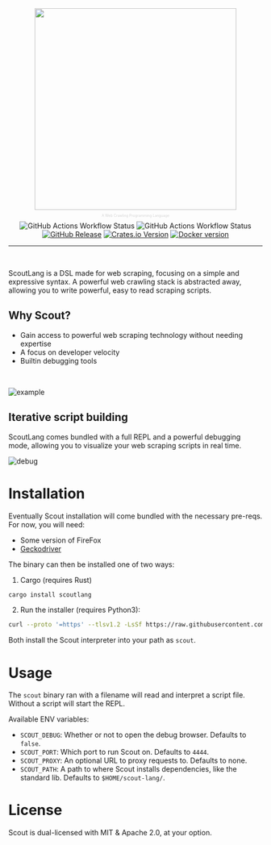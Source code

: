<div align="center">
<img src="./assets/scout-logo.png" width="400">
<p style="font-size:0.5em;color:#d4d4d4">A Web Crawling Programming Language</p>
<img alt="GitHub Actions Workflow Status" src="https://img.shields.io/badge/license-MIT%2FApache-blue.svg?style=for-the-badge&label=License">
<img alt="GitHub Actions Workflow Status" src="https://img.shields.io/github/actions/workflow/status/maxmindlin/scout-lang/ci.yml?style=for-the-badge&label=CI">
<a href="https://github.com/maxmindlin/scout-lang/releases/latest"><img alt="GitHub Release" src="https://img.shields.io/github/v/release/maxmindlin/scout-lang?style=for-the-badge"></a>
<a href="https://crates.io/crates/scoutlang"><img alt="Crates.io Version" src="https://img.shields.io/crates/v/scoutlang?style=for-the-badge"></a>
<a href="https://hub.docker.com/r/mmindlin/scout"><img alt="Docker version" src="https://img.shields.io/docker/v/mmindlin/scout?style=for-the-badge&logo=docker&color=blue"></a>
</div>
<hr>
<br>

ScoutLang is a DSL made for web scraping, focusing on a simple and expressive syntax. A powerful web crawling stack is abstracted away, allowing you to write powerful, easy to read scraping scripts.

## Why Scout?

- Gain access to powerful web scraping technology without needing expertise
- A focus on developer velocity
- Builtin debugging tools

<br>

![example](./assets/code-sample.png)

## Iterative script building

ScoutLang comes bundled with a full REPL and a powerful debugging mode, allowing you to visualize your web scraping scripts in real time. 

![debug](./assets/scout.gif)

# Installation

Eventually Scout installation will come bundled with the necessary pre-reqs. For now, you will need:
- Some version of FireFox
- [Geckodriver](https://github.com/mozilla/geckodriver)

The binary can then be installed one of two ways:

1. Cargo (requires Rust)

```sh
cargo install scoutlang
```

2. Run the installer (requires Python3):

```bash
curl --proto '=https' --tlsv1.2 -LsSf https://raw.githubusercontent.com/maxmindlin/scout-lang/main/scripts/installer.py | python3
```

Both install the Scout interpreter into your path as `scout`.

# Usage

The `scout` binary ran with a filename will read and interpret a script file. Without a script will start the REPL.

Available ENV variables:
- `SCOUT_DEBUG`: Whether or not to open the debug browser. Defaults to `false`.
- `SCOUT_PORT`: Which port to run Scout on. Defaults to `4444`.
- `SCOUT_PROXY`: An optional URL to proxy requests to. Defaults to none.
- `SCOUT_PATH`: A path to where Scout installs dependencies, like the standard lib. Defaults to `$HOME/scout-lang/`.

# License

Scout is dual-licensed with MIT & Apache 2.0, at your option.
